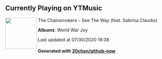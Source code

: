 ## Currently Playing on YTMusic

[<img align="left" width="100" src="https://lh3.googleusercontent.com/E3hiJa7ieYyoW0sRkcSIgqwwQQv4MawfTZBWvj1OBkRvFAtP3ps51VQnVSk4vIRCMVJCcsTt5TrTsYm1Cg">](https://music.youtube.com/channel/UCQgUHOPJJrmzCjExg-ISupA)

The Chainsmokers - See The Way (feat. Sabrina Claudio)

**Albums**: World War Joy

Last updated at 07/30/2020 19:38

#### Generated with [20chan/github-now](https://github.com/20chan/github-now)


<!--
**20chan/20chan** is a ✨ _special_ ✨ repository because its `README.md` (this file) appears on your GitHub profile.

Here are some ideas to get you started:

- 🔭 I’m currently working on ...
- 🌱 I’m currently learning ...
- 👯 I’m looking to collaborate on ...
- 🤔 I’m looking for help with ...
- 💬 Ask me about ...
- 📫 How to reach me: ...
- 😄 Pronouns: ...
- ⚡ Fun fact: ...
-->
